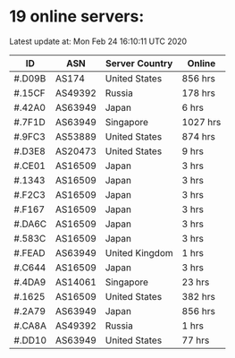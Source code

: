 # 19 online servers:

Latest update at: Mon Feb 24 16:10:11 UTC 2020

| ID | ASN | Server Country | Online |
| -- | --- | -------------- | ------ |
| #.D09B | AS174 | United States | 856 hrs |
| #.15CF | AS49392 | Russia | 178 hrs |
| #.42A0 | AS63949 | Japan | 6 hrs |
| #.7F1D | AS63949 | Singapore | 1027 hrs |
| #.9FC3 | AS53889 | United States | 874 hrs |
| #.D3E8 | AS20473 | United States | 9 hrs |
| #.CE01 | AS16509 | Japan | 3 hrs |
| #.1343 | AS16509 | Japan | 3 hrs |
| #.F2C3 | AS16509 | Japan | 3 hrs |
| #.F167 | AS16509 | Japan | 3 hrs |
| #.DA6C | AS16509 | Japan | 3 hrs |
| #.583C | AS16509 | Japan | 3 hrs |
| #.FEAD | AS63949 | United Kingdom | 1 hrs |
| #.C644 | AS16509 | Japan | 3 hrs |
| #.4DA9 | AS14061 | Singapore | 23 hrs |
| #.1625 | AS16509 | United States | 382 hrs |
| #.2A79 | AS63949 | Japan | 856 hrs |
| #.CA8A | AS49392 | Russia | 1 hrs |
| #.DD10 | AS63949 | United States | 77 hrs |

